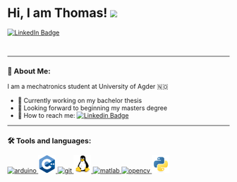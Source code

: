 <div id="badges">

  <h1>
  Hi, I am Thomas!
  <img src="https://media.giphy.com/media/hvRJCLFzcasrR4ia7z/giphy.gif" width="30px"/>
  </h1>
  
  <a href="https://no.linkedin.com/in/thomas-l%C3%B8nne-stiansen-a13066234">
  <img src="https://img.shields.io/badge/LinkedIn-blue?style=for-the-badge&logo=linkedin&logoColor=white" alt="LinkedIn Badge"/>
  </a>
  
  [comment]: <> (Profile Views Counter)
  <img src="https://komarev.com/ghpvc/?username=Trezzix&style=flat-square&color=blue" alt=""/>
</div>

---
### :book: About Me:
I am a mechatronics student at University of Agder :norway:
- :satellite: Currently working on my bachelor thesis
- :seedling: Looking forward to beginning my masters degree
- :email: How to reach me: [![Linkedin Badge](https://img.shields.io/badge/-LinkedIn-blue?style=flat&logo=Linkedin&logoColor=white)](https://no.linkedin.com/in/thomas-l%C3%B8nne-stiansen-a13066234)

---
### :hammer_and_wrench: Tools and languages:
<div>
  <a href="https://www.arduino.cc/" target="_blank" rel="noreferrer"> <img src="https://cdn.worldvectorlogo.com/logos/arduino-1.svg" alt="arduino" width="40" height="40"/> </a> 
  <a href="https://www.w3schools.com/cpp/" target="_blank" rel="noreferrer"> <img src="https://raw.githubusercontent.com/devicons/devicon/master/icons/cplusplus/cplusplus-original.svg" alt="cplusplus" width="40"       height="40"/> </a> 
  <a href="https://git-scm.com/" target="_blank" rel="noreferrer"> <img src="https://www.vectorlogo.zone/logos/git-scm/git-scm-icon.svg" alt="git" width="40" height="40"/> </a> 
  <a href="https://www.linux.org/" target="_blank" rel="noreferrer"> <img src="https://raw.githubusercontent.com/devicons/devicon/master/icons/linux/linux-original.svg" alt="linux" width="40" height="40"/> </a>     <a href="https://www.mathworks.com/" target="_blank" rel="noreferrer"> <img src="https://upload.wikimedia.org/wikipedia/commons/2/21/Matlab_Logo.png" alt="matlab" width="40" height="40"/> </a> 
  <a href="https://opencv.org/" target="_blank" rel="noreferrer"> <img src="https://www.vectorlogo.zone/logos/opencv/opencv-icon.svg" alt="opencv" width="40" height="40"/> </a> 
  <a href="https://www.python.org" target="_blank" rel="noreferrer"> <img src="https://raw.githubusercontent.com/devicons/devicon/master/icons/python/python-original.svg" alt="python" width="40" height="40"/> </a>

</div>


<!--
**Trezzix/Trezzix** is a :sparkles: _special_ :sparkles: repository because its `README.md` (this file) appears on your GitHub profile.
-->
